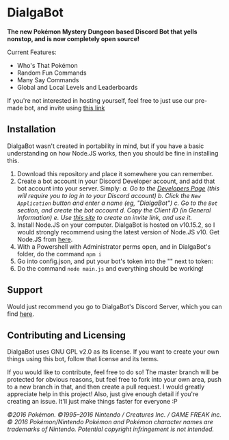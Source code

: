 # DialgaBot

****The new Pokémon Mystery Dungeon based Discord Bot that yells nonstop, and is now completely open source!****

Current Features: 
 - Who's That Pokémon
 - Random Fun Commands
 - Many Say Commands
 - Global and Local Levels and Leaderboards
 
 If you're not interested in hosting yourself, feel free to just use our pre-made bot, and invite using [this link](http://bit.ly/InviteDialgaBot)

## Installation
DialgaBot wasn't created in portability in mind, but if you have a basic understanding on how Node.JS works, then you should be fine in installing this.

 1. Download this repository and place it somewhere you can remember.
 2. Create a bot account in your Discord Developer account, and add that bot account into your server. Simply:
	*a. Go to the [Developers Page](https://discordapp.com/developers/applications/) (this will require you to log in to your Discord account)
	 b. Click the `New Application` button and enter a name (eg, "DialgaBot")
	 c. Go to the `Bot` section, and create the bot account
	 d. Copy the Client ID (in General Information)
	 e. Use [this site](https://discordapi.com/permissions.html) to create an invite link, and use it.*
 4. Install Node.JS on your computer. DialgaBot is hosted on v10.15.2, so I would strongly recommend using the latest version of Node.JS v10. Get Node.JS from [here](https://nodejs.org/en/download/).
 5. With a Powershell with Administrator perms open, and in DialgaBot's folder, do the command `npm i` 
5. Go into config.json, and put your bot's token into the "" next to token:
6. Do the command `node main.js` and everything should be working!

## Support
Would just recommend you go to DialgaBot's Discord Server, which you can find [here](https://discord.gg/WK73HGC).

## Contributing and Licensing
DialgaBot uses GNU GPL v2.0 as its license. If you want to create your own things using this bot, follow that license and its terms.

If you would like to contribute, feel free to do so!
The master branch will be protected for obvious reasons, but feel free to fork into your own area, push to a new branch in that, and then create a pull request. I would greatly appreciate help in this project!
Also, just give enough detail if you're creating an issue. It'll just make things faster for everyone :P

*©2016 Pokémon. ©1995–2016 Nintendo / Creatures Inc. / GAME FREAK inc. © 2016 Pokémon/Nintendo Pokémon and Pokémon character names are trademarks of Nintendo. Potential copyright infringement is not intended.*
